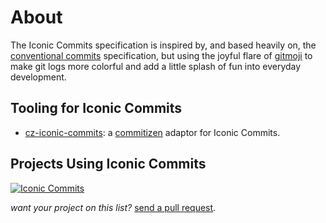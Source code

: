 # About

The Iconic Commits specification is inspired by, and based heavily on, the [conventional commits](https://conventionalcommits.org) specification, but using the joyful flare of [gitmoji](https://gitmoji.dev/) to make git logs more colorful and add a little splash of fun into everyday development.

## Tooling for Iconic Commits

- [cz-iconic-commits](https://github.com/IconicCommits/cz-iconic-commits): a [commitizen](https://github.com/commitizen/cz-cli) adaptor for Iconic Commits.

## Projects Using Iconic Commits

[![Iconic Commits](https://img.shields.io/badge/Iconic%20Commits-0.1.0-%23ffdd67?style=for-the-badge)](https://github.com/IconicCommits/specification)

_want your project on this list?_ [send a pull request](https://github.com/IconicCommits/specification/pulls).
